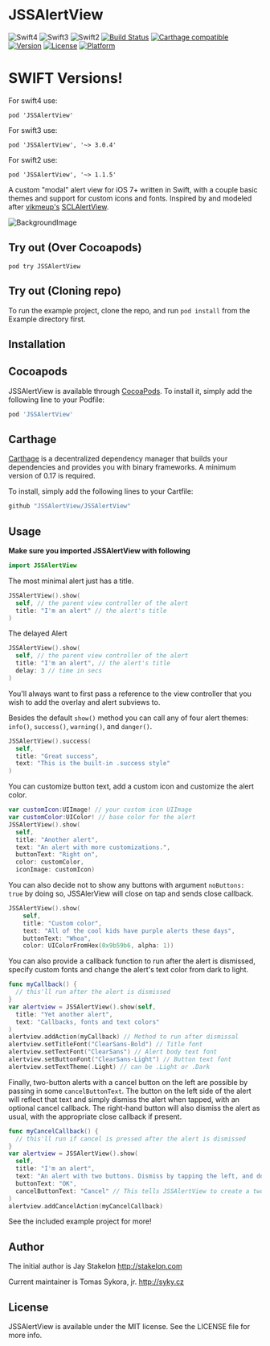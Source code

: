 # JSSAlertView


![Swift4](http://img.shields.io/badge/swift-4.0-brightgreen.svg)
![Swift3](http://img.shields.io/badge/swift-3.0-brightgreen.svg)
![Swift2](http://img.shields.io/badge/swift-2.2-brightgreen.svg)
[![Build Status](https://travis-ci.org/JSSAlertView/JSSAlertView.svg?branch=master)](https://travis-ci.org/JSSAlertView/JSSAlertView)
[![Carthage compatible](https://img.shields.io/badge/Carthage-compatible-4BC51D.svg?style=flat)](https://github.com/Carthage/Carthage)
[![Version](https://img.shields.io/cocoapods/v/JSSAlertView.svg?style=flat)](http://cocoapods.org/pods/JSSAlertView)
[![License](https://img.shields.io/cocoapods/l/JSSAlertView.svg?style=flat)](http://cocoapods.org/pods/JSSAlertView)
[![Platform](https://img.shields.io/cocoapods/p/JSSAlertView.svg?style=flat)](http://cocoapods.org/pods/JSSAlertView)


# SWIFT Versions!
For swift4 use:

```
pod 'JSSAlertView'
```


For swift3 use:

```
pod 'JSSAlertView', '~> 3.0.4'
```


For swift2 use:
```
pod 'JSSAlertView', '~> 1.1.5'
```
A custom "modal" alert view for iOS 7+ written in Swift, with a couple basic themes and support for custom icons and fonts. Inspired by and modeled after [vikmeup's](https://github.com/vikmeup) [SCLAlertView](https://github.com/vikmeup/SCLAlertView-Swift).

![BackgroundImage](https://github.com/JSSAlertView/JSSAlertView/blob/swift3/Example/GIF/jss.gif)

## Try out (Over Cocoapods)

```shell 
pod try JSSAlertView
```

## Try out (Cloning repo)

To run the example project, clone the repo, and run `pod install` from the Example directory first.

## Installation

## Cocoapods

JSSAlertView is available through [CocoaPods](http://cocoapods.org). To install
it, simply add the following line to your Podfile:

```ruby
pod 'JSSAlertView'
```

## Carthage

[Carthage](https://github.com/Carthage/Carthage) is a decentralized dependency manager that builds your dependencies and provides you with binary frameworks. A minimum version of 0.17 is required.

To install, simply add the following lines to your Cartfile:

```ruby
github "JSSAlertView/JSSAlertView"
```

## Usage

**Make sure you imported JSSAlertView with following**

```swift
import JSSAlertView
```


The most minimal alert just has a title. 

```swift
JSSAlertView().show(
  self, // the parent view controller of the alert
  title: "I'm an alert" // the alert's title
)
```

The delayed Alert

```swift
JSSAlertView().show(
  self, // the parent view controller of the alert
  title: "I'm an alert", // the alert's title
  delay: 3 // time in secs
)
```

You'll always want to first pass a reference to the view controller that you wish to add the overlay and alert subviews to.

Besides the default `show()` method you can call any of four alert themes: `info()`, `success()`, `warning()`, and `danger()`.

```swift
JSSAlertView().success(
  self, 
  title: "Great success", 
  text: "This is the built-in .success style"
)
```

You can customize button text, add a custom icon and customize the alert color.

```swift
var customIcon:UIImage! // your custom icon UIImage
var customColor:UIColor! // base color for the alert
JSSAlertView().show(
  self, 
  title: "Another alert", 
  text: "An alert with more customizations.", 
  buttonText: "Right on", 
  color: customColor, 
  iconImage: customIcon)
```

You can also decide not to show any buttons with argument `noButtons: true` by doing so, JSSAlerView will close on tap and sends close callback.

```swift
JSSAlertView().show(
	self,
	title: "Custom color",
	text: "All of the cool kids have purple alerts these days",
	buttonText: "Whoa",
	color: UIColorFromHex(0x9b59b6, alpha: 1))
```

You can also provide a callback function to run after the alert is dismissed, specify custom fonts and change the alert's text color from dark to light.

```swift
func myCallback() { 
  // this'll run after the alert is dismissed
}
var alertview = JSSAlertView().show(self, 
  title: "Yet another alert", 
  text: "Callbacks, fonts and text colors"
)
alertview.addAction(myCallback) // Method to run after dismissal
alertview.setTitleFont("ClearSans-Bold") // Title font
alertview.setTextFont("ClearSans") // Alert body text font
alertview.setButtonFont("ClearSans-Light") // Button text font
alertview.setTextTheme(.Light) // can be .Light or .Dark
```

Finally, two-button alerts with a cancel button on the left are possible by passing in some `cancelButtonText`. The button on the left side of the alert will reflect that text and simply dismiss the alert when tapped, with an optional cancel callback. The right-hand button will also dismiss the alert as usual, with the appropriate close callback if present.

```swift
func myCancelCallback() {
  // this'll run if cancel is pressed after the alert is dismissed
}
var alertview = JSSAlertView().show(
  self, 
  title: "I'm an alert",
  text: "An alert with two buttons. Dismiss by tapping the left, and do something else by tapping the right.", 
  buttonText: "OK",
  cancelButtonText: "Cancel" // This tells JSSAlertView to create a two-button alert
)
alertview.addCancelAction(myCancelCallback)
```

See the included example project for more!


## Author

The initial author is Jay Stakelon http://stakelon.com

Current maintainer is Tomas Sykora, jr. http://syky.cz

## License

JSSAlertView is available under the MIT license. See the LICENSE file for more info.
